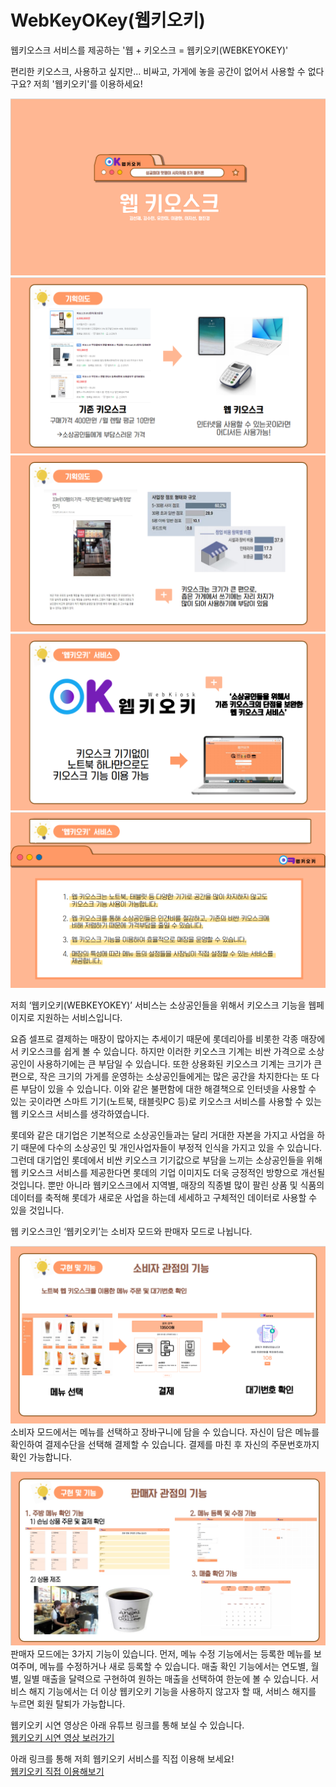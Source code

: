 # WebKeyOKey(웹키오키)

웹키오스크 서비스를 제공하는 '웹 + 키오스크 = 웹키오키(WEBKEYOKEY)'

편리한 키오스크, 사용하고 싶지만...
비싸고, 가게에 놓을 공간이 없어서 사용할 수 없다구요?
저희 '웹키오키'를 이용하세요!

![](images/1.png)
![](images/2.png)
![](images/3.png)
![](images/4.png)
![](images/5.png)

저희 ‘웹키오키(WEBKEYOKEY)’ 서비스는 소상공인들을 위해서 키오스크 기능을 웹페이지로 지원하는 서비스입니다.

요즘 셀프로 결제하는 매장이 많아지는 추세이기 때문에 롯데리아를 비롯한 각종 매장에서 키오스크를 쉽게 볼 수 있습니다. 하지만 이러한 키오스크 기계는 비싼 가격으로 소상공인이 사용하기에는 큰 부담일 수 있습니다.
또한 상용화된 키오스크 기계는 크기가 큰 편으로, 작은 크기의 가게를 운영하는 소상공인들에게는 많은 공간을 차지한다는 또 다른 부담이 있을 수 있습니다.
이와 같은 불편함에 대한 해결책으로 인터넷을 사용할 수 있는 곳이라면 스마트 기기(노트북, 태블릿PC 등)로 키오스크 서비스를 사용할 수 있는 웹 키오스크 서비스를 생각하였습니다.

롯데와 같은 대기업은 기본적으로 소상공인들과는 달리 거대한 자본을 가지고 사업을 하기 때문에 다수의 소상공인 및 개인사업자들이 부정적 인식을 가지고 있을 수 있습니다. 그런데 대기업인 롯데에서 비싼 키오스크 기기값으로 부담을 느끼는 소상공인들을 위해 웹 키오스크 서비스를 제공한다면 롯데의 기업 이미지도 더욱 긍정적인 방향으로 개선될 것입니다. 뿐만 아니라 웹키오스크에서 지역별, 매장의 직종별 많이 팔린 상품 및 식품의 데이터를 축적해 롯데가 새로운 사업을 하는데 세세하고 구체적인 데이터로 사용할 수 있을 것입니다.

웹 키오스크인 ‘웹키오키’는 소비자 모드와 판매자 모드로 나뉩니다.

![](images/6.png)
소비자 모드에서는 메뉴를 선택하고 장바구니에 담을 수 있습니다. 자신이 담은 메뉴를 확인하여 결제수단을 선택해 결제할 수 있습니다. 결제를 마친 후 자신의 주문번호까지 확인 가능합니다.

![](images/7.png)
판매자 모드에는 3가지 기능이 있습니다.
먼저, 메뉴 수정 기능에서는 등록한 메뉴를 보여주며, 메뉴를 수정하거나 새로 등록할 수 있습니다.
매출 확인 기능에서는 연도별, 월별, 일별 매출을 달력으로 구현하여 원하는 매출을 선택하여 한눈에 볼 수 있습니다.
서비스 해지 기능에서는 더 이상 웹키오키 기능을 사용하지 않고자 할 때, 서비스 해지를 누르면 회원 탈퇴가 가능합니다.

웹키오키 시연 영상은 아래 유튜브 링크를 통해 보실 수 있습니다.  
[웹키오키 시연 영상 보러가기](https://youtu.be/CuKB3Lxnmtw)

아래 링크를 통해 저희 웹키오키 서비스를 직접 이용해 보세요!  
[웹키오키 직접 이용해보기](https://webkeyokey.herokuapp.com/)
